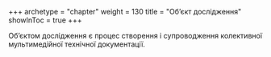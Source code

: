 +++
archetype = "chapter"
weight = 130
title = "Об’єкт дослідження"
showInToc = true
+++

Об’єктом дослідження є процес створення і супроводження колективної мультимедійної технічної документації.
